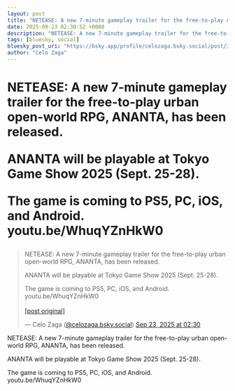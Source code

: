 ```yaml
---
layout: post
title: "NETEASE: A new 7-minute gameplay trailer for the free-to-play urban open-world RPG, ANANTA, has been released.   ANANTA will be playable at Tokyo Game Show 2025 (Sept. 25-28).   The game is coming to PS5, PC, iOS, and Android. youtu.be/WhuqYZnHkW0"
date: 2025-09-23 02:30:52 +0000
description: "NETEASE: A new 7-minute gameplay trailer for the free-to-play urban open-world RPG, ANANTA, has been released.   ANANTA will be playable at Tokyo Game S..."
tags: [bluesky, social]
bluesky_post_uri: "https://bsky.app/profile/celozaga.bsky.social/post/3lzhuwnkt3c2s"
author: "Celo Zaga"
---
```


<h1 class="bluesky-post-title">NETEASE: A new 7-minute gameplay trailer for the free-to-play urban open-world RPG, ANANTA, has been released. 

ANANTA will be playable at Tokyo Game Show 2025 (Sept. 25-28). 

The game is coming to PS5, PC, iOS, and Android. youtu.be/WhuqYZnHkW0</h1>


<blockquote class="bluesky-embed" data-bluesky-uri="at://did:plc:lmh6rennptq77inaztnovw4b/app.bsky.feed.post/3lzhuwnkt3c2s" data-bluesky-embed-color-mode="system">
<p lang="">NETEASE: A new 7-minute gameplay trailer for the free-to-play urban open-world RPG, ANANTA, has been released. 

ANANTA will be playable at Tokyo Game Show 2025 (Sept. 25-28). 

The game is coming to PS5, PC, iOS, and Android. youtu.be/WhuqYZnHkW0<br><br><a href="https://bsky.app/profile/celozaga.bsky.social/post/3lzhuwnkt3c2s">[post original]</a></p>
&mdash; Celo Zaga (<a href="https://bsky.app/profile/did:plc:lmh6rennptq77inaztnovw4b">@celozaga.bsky.social</a>) <a href="https://bsky.app/profile/celozaga.bsky.social/post/3lzhuwnkt3c2s">Sep 23, 2025 at 02:30</a>
</blockquote>
<script async src="https://embed.bsky.app/static/embed.js" charset="utf-8"></script>


<p class="bluesky-post-description">NETEASE: A new 7-minute gameplay trailer for the free-to-play urban open-world RPG, ANANTA, has been released. 

ANANTA will be playable at Tokyo Game Show 2025 (Sept. 25-28). 

The game is coming to PS5, PC, iOS, and Android. youtu.be/WhuqYZnHkW0</p>
